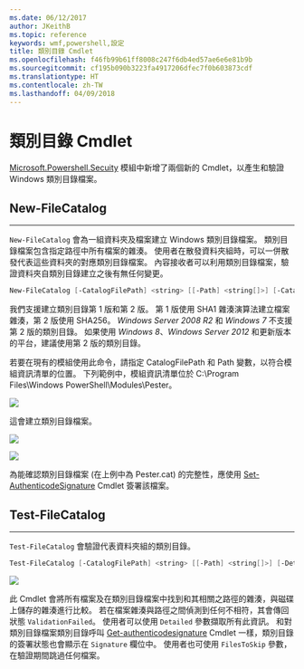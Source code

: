 ```yaml
---
ms.date: 06/12/2017
author: JKeithB
ms.topic: reference
keywords: wmf,powershell,設定
title: 類別目錄 Cmdlet
ms.openlocfilehash: f46fb99b61ff8008c247f6db4ed57ae6e6e81b9b
ms.sourcegitcommit: cf195b090b3223fa4917206dfec7f0b603873cdf
ms.translationtype: HT
ms.contentlocale: zh-TW
ms.lasthandoff: 04/09/2018
---
```

# <a name="catalog-cmdlets"></a>類別目錄 Cmdlet

[Microsoft.Powershell.Secuity](https://technet.microsoft.com/en-us/library/hh847877.aspx) 模組中新增了兩個新的 Cmdlet，以產生和驗證 Windows 類別目錄檔案。

## <a name="new-filecatalog"></a>New-FileCatalog
--------------------------------

`New-FileCatalog` 會為一組資料夾及檔案建立 Windows 類別目錄檔案。 類別目錄檔案包含指定路徑中所有檔案的雜湊。 使用者在散發資料夾組時，可以一併散發代表這些資料夾的對應類別目錄檔案。 內容接收者可以利用類別目錄檔案，驗證資料夾自類別目錄建立之後有無任何變更。

```powershell
New-FileCatalog [-CatalogFilePath] <string> [[-Path] <string[]>] [-CatalogVersion <int>] [-WhatIf] [-Confirm] [<CommonParameters>]
```
我們支援建立類別目錄第 1 版和第 2 版。 第 1 版使用 SHA1 雜湊演算法建立檔案雜湊，第 2 版使用 SHA256。 *Windows Server 2008 R2* 和 *Windows 7* 不支援第 2 版的類別目錄。 如果使用 *Windows 8*、*Windows Server 2012* 和更新版本的平台，建議使用第 2 版的類別目錄。

若要在現有的模組使用此命令，請指定 CatalogFilePath 和 Path 變數，以符合模組資訊清單的位置。 下列範例中，模組資訊清單位於 C:\Program Files\Windows PowerShell\Modules\Pester。

![](../images/NewFileCatalog.jpg)

這會建立類別目錄檔案。

![](../images/CatalogFile1.jpg)

![](../images/CatalogFile2.jpg)

為能確認類別目錄檔案 (在上例中為 Pester.cat) 的完整性，應使用 [Set-AuthenticodeSignature](https://technet.microsoft.com/library/hh849819.aspx) Cmdlet 簽署該檔案。


## <a name="test-filecatalog"></a>Test-FileCatalog
--------------------------------

`Test-FileCatalog` 會驗證代表資料夾組的類別目錄。

```powershell
Test-FileCatalog [-CatalogFilePath] <string> [[-Path] <string[]>] [-Detailed] [-FilesToSkip <string[]>] [-WhatIf] [-Confirm] [<CommonParameters>]
```

![](../images/TestFileCatalog.jpg)

此 Cmdlet 會將所有檔案及在類別目錄檔案中找到和其相關之路徑的雜湊，與磁碟上儲存的雜湊進行比較。 若在檔案雜湊與路徑之間偵測到任何不相符，其會傳回狀態 `ValidationFailed`。
使用者可以使用 `Detailed` 參數擷取所有此資訊。 和對類別目錄檔案類別目錄呼叫 [Get-authenticodesignature](https://technet.microsoft.com/en-us/library/hh849805.aspx) Cmdlet 一樣，類別目錄的簽署狀態也會顯示在 `Signature` 欄位中。
使用者也可使用 `FilesToSkip` 參數，在驗證期間跳過任何檔案。